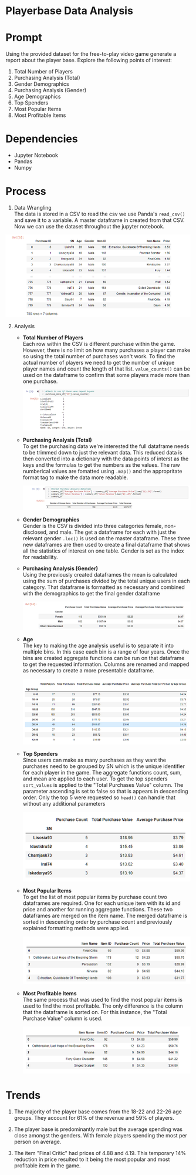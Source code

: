 # Playerbase Data Analysis

# Prompt
Using the provided dataset for the free-to-play video game generate a report about the player base. Explore the following points of interest:
1. Total Number of Players  
2. Purchasing Analysis (Total)  
3. Gender Demographics
4. Purchasing Analysis (Gender)   
5. Age Demographics  
6. Top Spenders   
7. Most Popular Items  
8. Most Profitable Items

# Dependencies
* Jupyter Notebook
* Pandas
* Numpy
  
# Process  

  1. Data Wrangling  
   The data is stored in a CSV to read the csv we use Panda's `read_csv()` and save it to a variable. A master dataframe in created from that CSV. Now we can use the dataset throughout the jupyter notebook.  
  
  <img src="HeroesOfPymoli/Resources/images/Dataframe.png" height="auto"> 
  
  2. Analysis

      - **Total Number of Players**  
        Each row within the CSV is different purchase within the game. However, there is no limit on how many purchases a player can make so using the total number of purchases won't work. To find the actual number of players we need to get the number of unique player names and count the length of that list. `value_counts()` can be used on the dataframe to confirm that some players made more than one purchase.
        
        <img src="HeroesOfPymoli/Resources/images/ValueCount.png" height="auto"> 
        
       - **Purchasing Analysis (Total)**  
          To get the purchasing data we're interested the full dataframe needs to be trimmed down to just the relevant data. This reduced data is then converted into a dictionary with the data points of interst as the keys and the formulas to get the numbers as the values. The raw numberical values are fomatted using `.map()` and the appropritate format tag to make the data more readable.

          <img src="HeroesOfPymoli/Resources/images/Purchase.png" height="auto"> 

      - **Gender Demographics**  
        Gender is the CSV is divided into three categories female, non-disclosed, and male. The get a dataframe for each with just the relevant gender `.loc()` is used on the master dataframe. These three new dataframes are then used to create a final dataframe that shows all the statistics of interest on one table. Gender is set as the index for readability.  

      - **Purchasing Analysis (Gender)**  
        Using the previously created dataframes the mean is calculated using the sum of purchases divided by the total unique users in each category. That dataframe is formatted as necessary and combined with the demographics to get the final gender dataframe

          <img src="HeroesOfPymoli/Resources/images/Gender.png" height="auto"> 

      - **Age**  
        The key to making the age analysis useful is to separate it into multiple bins. In this case each bin is a range of four years. Once the bins are created aggregate functions can be run on that dataframe to get the requested information. Columns are renamed and mapped as necessary to create a more presentable dataframe. 

        <img src="HeroesOfPymoli/Resources/images/Age.png" height="auto"> 

      - **Top Spenders**  
        Since users can make as many purchases as they want the purchases need to be grouped by SN which is the unique identifier for each player in the game. The aggregate functions count, sum, and mean are applied to each user. To get the top spenders `sort_values` is applied to the "Total Purchases Value" column. The parameter ascending is set to false so that is appears in descending order. Only the top 5 were requested so `head()` can handle that without any additional parameters

        <img src="HeroesOfPymoli/Resources/images/players.png" height="auto"> 

      - **Most Popular Items**  
        To get the list of most popular items by purchase count two dataframes are required. One for each unique item with its id and price and another for running aggregate functions. These two dataframes are merged on the item name. The merged dataframe is sorted in descending order by purchase count and previously explained formatting methods were applied.

        <img src="HeroesOfPymoli/Resources/images/popular_item.png" height="auto"> 

      - **Most Profitable Items**  
        The same process that was used to find the most popular items is used to find the most profitable. The only difference is the column that the dataframe is sorted on. For this instance, the "Total Purchase Value" column is used.

        <img src="HeroesOfPymoli/Resources/images/profitable_item.png" height="auto"> 

# Trends
1) The majority of the player base comes from the 18-22 and 22-26 age groups. They account for 61% of the revenue and 59% of players.

2) The player base is predominantly male but the average spending was close amongst the genders. With female players spending the most per person on average.

3) The item "Final Critic" had prices of 4.88 and 4.19. This temporary 14% reduction in price resulted to it being the most popular and most profitable item in the game.
